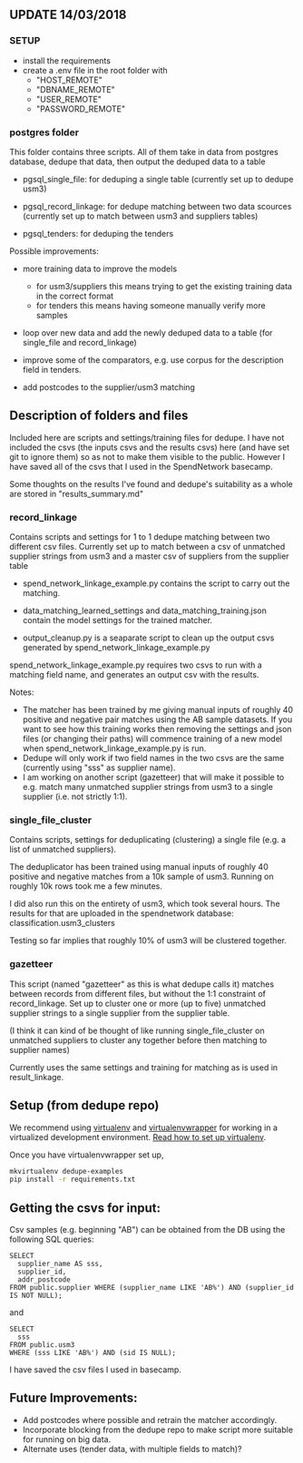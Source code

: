 ## UPDATE 14/03/2018

### SETUP

- install the requirements
- create a .env file in the root folder with
    - "HOST_REMOTE"
    - "DBNAME_REMOTE"
    - "USER_REMOTE"
    - "PASSWORD_REMOTE"

### postgres folder

This folder contains three scripts. All of them take in data from postgres database, dedupe that data, then output the deduped data to a table

- pgsql_single_file: for deduping a single table (currently set up to dedupe usm3)

- pgsql_record_linkage: for dedupe matching between two data scources (currently set up to match between usm3 and suppliers tables)

- pgsql_tenders: for deduping the tenders

Possible improvements:
- more training data to improve the models
    - for usm3/suppliers this means trying to get the existing training data in the correct format
    - for tenders this means having someone manually verify more samples

- loop over new data and add the newly deduped data to a table (for single_file and record_linkage)

- improve some of the comparators, e.g. use corpus for the description field in tenders.

- add postcodes to the supplier/usm3 matching



## Description of folders and files

Included here are scripts and settings/training files for dedupe. I have not included the csvs (the inputs csvs and the results csvs) here (and have set git to ignore them) so as not to make them visible to the public.
However I have saved all of the csvs that I used in the SpendNetwork basecamp.

Some thoughts on the results I've found and dedupe's suitability as a whole are stored in "results_summary.md"

### record_linkage

Contains scripts and settings for 1 to 1 dedupe matching between two different csv files.
Currently set up to match between a csv of unmatched supplier strings from usm3 and a master csv of suppliers from the supplier table

- spend_network_linkage_example.py contains the script to carry out the matching.

- data_matching_learned_settings and data_matching_training.json contain the model settings for the trained matcher.

- output_cleanup.py is a seaparate script to clean up the output csvs generated by spend_network_linkage_example.py

spend_network_linkage_example.py requires two csvs to run with a matching field name, and generates an output csv with the results.

Notes:
- The matcher has been trained by me giving manual inputs of roughly 40 positive and negative pair matches using the AB sample datasets.
If you want to see how this training works then removing the settings and json files (or changing their paths) will commence training of a new model when spend_network_linkage_example.py is run.
- Dedupe will only work if two field names in the two csvs are the same (currently using "sss" as supplier name).
- I am working on another script (gazetteer) that will make it possible to e.g. match many unmatched supplier strings from usm3 to a single supplier (i.e. not strictly 1:1).



### single_file_cluster

Contains scripts, settings for deduplicating (clustering) a single file (e.g. a list of unmatched suppliers).

The deduplicator has been trained using manual inputs of roughly 40 positive and negative matches from a 10k sample of usm3.
Running on roughly 10k rows took me a few minutes.

I did also run this on the entirety of usm3, which took several hours. The results for that are uploaded in
the spendnetwork database:
classification.usm3_clusters

Testing so far implies that roughly 10% of usm3 will be clustered together.

### gazetteer

This script (named "gazetteer" as this is what dedupe calls it) matches between records from different files, but without the 1:1 constraint of record_linkage.
Set up to cluster one or more (up to five) unmatched supplier strings to a single supplier from the supplier table.

(I think it can kind of be thought of like running single_file_cluster on unmatched suppliers to cluster any together before then matching to supplier names)

Currently uses the same settings and training for matching as is used in result_linkage.

## Setup (from dedupe repo)
We recommend using [virtualenv](http://virtualenv.readthedocs.org/en/latest/virtualenv.html) and [virtualenvwrapper](http://virtualenvwrapper.readthedocs.org/en/latest/install.html) for working in a virtualized development environment. [Read how to set up virtualenv](http://docs.python-guide.org/en/latest/dev/virtualenvs/).

Once you have virtualenvwrapper set up,

```bash
mkvirtualenv dedupe-examples
pip install -r requirements.txt
```

## Getting the csvs for input:

Csv samples (e.g. beginning "AB") can be obtained from the DB using the following SQL queries:

```
SELECT
  supplier_name AS sss,
  supplier_id,
  addr_postcode
FROM public.supplier WHERE (supplier_name LIKE 'AB%') AND (supplier_id IS NOT NULL);
```
and

```
SELECT
  sss
FROM public.usm3
WHERE (sss LIKE 'AB%') AND (sid IS NULL);
```
I have saved the csv files I used in basecamp.


## Future Improvements:

- Add postcodes where possible and retrain the matcher accordingly.
- Incorporate blocking from the dedupe repo to make script more suitable for running on big data.
- Alternate uses (tender data, with multiple fields to match)?